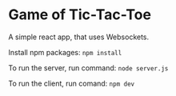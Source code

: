 # Game of Tic-Tac-Toe

A simple react app, that uses Websockets.

Install npm packages:
`npm install`

To run the server, run command:
`node server.js`

To run the client, run comand:
`npm dev`
